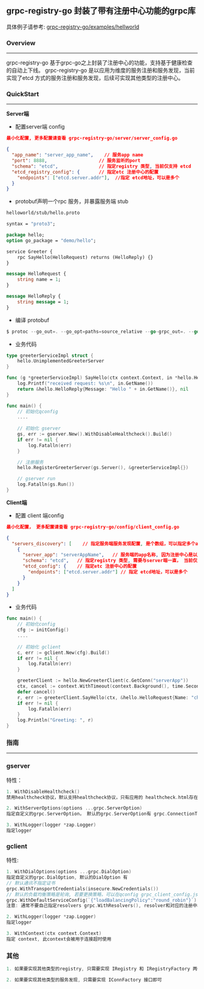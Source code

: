 ## grpc-registry-go 封装了带有注册中心功能的grpc库

具体例子请参考: [grpc-registry-go/examples/hellworld](https://github.com/charlesxs/grpc-registry-go/tree/master/examples/helloworld)

### Overview

-----

grpc-registry-go 基于grpc-go之上封装了注册中心的功能，支持基于健康检查的自动上下线。
grpc-registry-go 是以应用为维度的服务注册和服务发现，当前实现了etcd 方式的服务注册和服务发现，后续可实现其他类型的注册中心。


### QuickStart

-----

**Server端**

- 配置server端 config

```json
最小化配置, 更多配置请查看 grpc-registry-go/server/server_config.go

{
  "app_name": "server_app_name",    // 服务app name
  "port": 8888,                   // 服务监听的port
  "schema": "etcd",               // 指定registry 类型, 当前仅支持 etcd
  "etcd_registry_config": {       // 指定etc 注册中心的配置
    "endpoints": ["etcd.server.addr"],  //指定 etcd地址，可以是多个
  }
}

```

- protobuf声明一个rpc 服务，并暴露服务端 stub

```protobuf
helloworld/stub/hello.proto

syntax = "proto3";

package hello;
option go_package = "demo/hello";

service Greeter {
    rpc SayHello(HelloRequest) returns (HelloReply) {}
}

message HelloRequest {
    string name = 1;
}

message HelloReply {
    string message = 1;
}
```

- 编译 protobuf

```go
$ protoc --go_out=. --go_opt=paths=source_relative --go-grpc_out=. --go-grpc_opt=paths=source_relative helloworld/stub/hello.proto
```

- 业务代码

```go
type greeterServiceImpl struct {
	hello.UnimplementedGreeterServer
}

func (g *greeterServiceImpl) SayHello(ctx context.Context, in *hello.HelloRequest) (*hello.HelloReply, error) {
	log.Printf("received request: %s\n", in.GetName())
	return &hello.HelloReply{Message: "Hello " + in.GetName()}, nil
}

func main() {
	// 初始化qconfig
	....
	
	// 初始化 gserver
	gs, err := gserver.New().WithDisableHealthcheck().Build()
	if err != nil {
		log.Fatalln(err)
	}

	// 注册服务
	hello.RegisterGreeterServer(gs.Server(), &greeterServiceImpl{})

	// gserver run
	log.Fatalln(gs.Run())
}

```

**Client端**

- 配置 client 端config

```json
最小化配置， 更多配置请查看 grpc-registry-go/config/client_config.go

{
  "servers_discovery": [    // 指定服务端服务发现配置, 是个数组，可以指定多个app的 server discovery，如果调用多个app的rpc 服务的话
    {
      "server_app": "serverAppName",   // 服务端的app名称, 因为注册中心是以应用维度进行服务发现，而非接口维度
      "schema": "etcd",   // 指定registry 类型, 需要与server端一直， 当前仅支持 etcd
      "etcd_config": {    // 指定etc 注册中心的配置
        "endpoints": ["etcd.server.addr"] // 指定 etcd地址，可以是多个
      }
    }
  ]
}

```

- 业务代码

```go
func main() {
	// 初始化config
    cfg := initConfig()
	....
	
	// 初始化 gclient
	c, err := gclient.New(cfg).Build()
	if err != nil {
		log.Fatalln(err)
	}

	greeterClient := hello.NewGreeterClient(c.GetConn("serverApp"))
	ctx, cancel := context.WithTimeout(context.Background(), time.Second)
	defer cancel()
	r, err := greeterClient.SayHello(ctx, &hello.HelloRequest{Name: "charles"})
	if err != nil {
		log.Fatalln(err)
	}
	log.Println("Greeting: ", r)
}

```

### 指南

----

### gserver

特性：

```go
1. WithDisableHealthcheck() 
禁用healthcheck协议，默认支持healthcheck协议，只有应用的 healthcheck.html存在才会向注册中心注册自己

2. WithServerOptions(options ...grpc.ServerOption)
指定自定义的grpc.ServerOption， 默认的grpc.ServerOption有 grpc.ConnectionTimeout(60 * time.Second), 60s连接超时

3. WithLogger(logger *zap.Logger)
指定logger

```

 ### gclient

特性:

```go
1. WithDialOptions(options ...grpc.DialOption)
指定自定义的grpc.DialOption, 默认的DialOption 有
// 默认通讯不指定证书
grpc.WithTransportCredentials(insecure.NewCredentials())  
// 默认的负载均衡策略是轮询, 若要更换策略，可以在qconfig grpc_client_config.json中的balance_policy中指定
grpc.WithDefaultServiceConfig(`{"loadBalancingPolicy":"round_robin"}`)
注意: 通常不要自己指定resolvers grpc.WithResolvers(), resolver和对应的注册中心成对出现, gclient中已经默认实现了

2. WithLogger(logger *zap.Logger)
指定logger

3. WithContext(ctx context.Context)
指定 context, 此context会被用于连接超时使用
```

### 其他

```go
1. 如果要实现其他类型的registry, 只需要实现 IRegistry 和 IRegistryFactory 两个接口即可

2. 如果要实现其他类型的服务发现, 只需要实现 IConnFactory 接口即可
```

